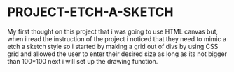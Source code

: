 # PROJECT-ETCH-A-SKETCH

My first thought on this project that i was going to use HTML canvas but, when i read the instruction of the project i noticed that they need to mimic a etch a sketch style so i started by making a grid out of divs by using CSS grid and allowed the user to enter their desired size as long as its not bigger than 100*100 next i will set up the drawing function.